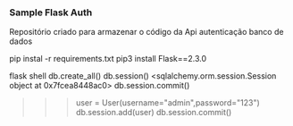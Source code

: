 ### Sample Flask Auth
Repositório criado para armazenar o código da Api autenticação banco de dados

pip instal -r requirements.txt
pip3 install Flask==2.3.0


flask shell 
db.create_all()
db.session()
<sqlalchemy.orm.session.Session object at 0x7fcea8448ac0>
db.session.commit()


>>> user = User(username="admin",password="123")
>>> db.session.add(user)
>>> db.session.commit()
